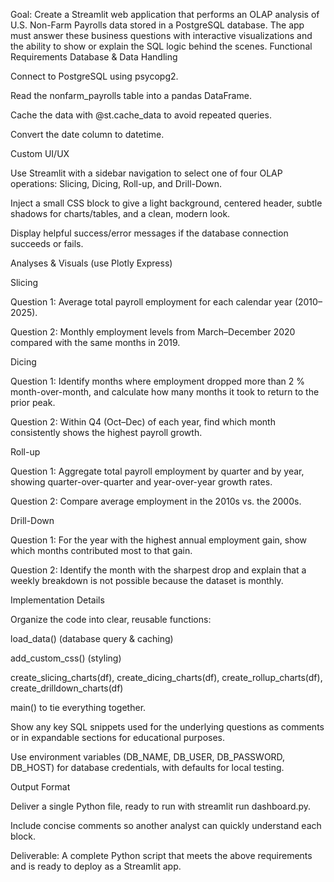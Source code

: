 Goal:
 Create a Streamlit web application that performs an OLAP analysis of U.S. Non-Farm Payrolls data stored in a PostgreSQL database.
 The app must answer these business questions with interactive visualizations and the ability to show or explain the SQL logic behind the scenes.
Functional Requirements
Database & Data Handling


Connect to PostgreSQL using psycopg2.


Read the nonfarm_payrolls table into a pandas DataFrame.


Cache the data with @st.cache_data to avoid repeated queries.


Convert the date column to datetime.


Custom UI/UX


Use Streamlit with a sidebar navigation to select one of four OLAP operations: Slicing, Dicing, Roll-up, and Drill-Down.


Inject a small CSS block to give a light background, centered header, subtle shadows for charts/tables, and a clean, modern look.


Display helpful success/error messages if the database connection succeeds or fails.


Analyses & Visuals (use Plotly Express)


Slicing


Question 1: Average total payroll employment for each calendar year (2010–2025).


Question 2: Monthly employment levels from March–December 2020 compared with the same months in 2019.


Dicing


Question 1: Identify months where employment dropped more than 2 % month-over-month, and calculate how many months it took to return to the prior peak.


Question 2: Within Q4 (Oct–Dec) of each year, find which month consistently shows the highest payroll growth.


Roll-up


Question 1: Aggregate total payroll employment by quarter and by year, showing quarter-over-quarter and year-over-year growth rates.


Question 2: Compare average employment in the 2010s vs. the 2000s.


Drill-Down


Question 1: For the year with the highest annual employment gain, show which months contributed most to that gain.


Question 2: Identify the month with the sharpest drop and explain that a weekly breakdown is not possible because the dataset is monthly.


Implementation Details


Organize the code into clear, reusable functions:


load_data() (database query & caching)


add_custom_css() (styling)


create_slicing_charts(df), create_dicing_charts(df), create_rollup_charts(df), create_drilldown_charts(df)


main() to tie everything together.


Show any key SQL snippets used for the underlying questions as comments or in expandable sections for educational purposes.


Use environment variables (DB_NAME, DB_USER, DB_PASSWORD, DB_HOST) for database credentials, with defaults for local testing.


Output Format


Deliver a single Python file, ready to run with streamlit run dashboard.py.


Include concise comments so another analyst can quickly understand each block.


Deliverable:
 A complete Python script that meets the above requirements and is ready to deploy as a Streamlit app.
